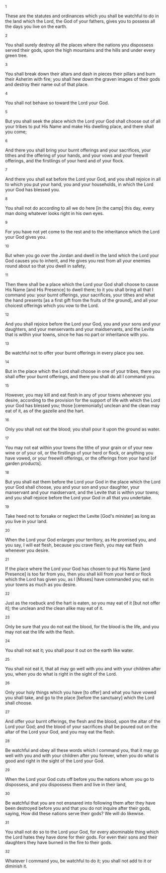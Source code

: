 <sup>1</sup> 

These are the statutes and ordinances which you shall be watchful to do in the land which the Lord, the God of your fathers, gives you to possess all the days you live on the earth. 

<sup>2</sup> 

You shall surely destroy all the places where the nations you dispossess served their gods, upon the high mountains and the hills and under every green tree. 

<sup>3</sup> 

You shall break down their altars and dash in pieces their pillars and burn their Asherim with fire; you shall hew down the graven images of their gods and destroy their name out of that place. 

<sup>4</sup> 

You shall not behave so toward the Lord your God. 

<sup>5</sup> 

But you shall seek the place which the Lord your God shall choose out of all your tribes to put His Name and make His dwelling place, and there shall you come; 

<sup>6</sup> 

And there you shall bring your burnt offerings and your sacrifices, your tithes and the offering of your hands, and your vows and your freewill offerings, and the firstlings of your herd and of your flock. 

<sup>7</sup> 

And there you shall eat before the Lord your God, and you shall rejoice in all to which you put your hand, you and your households, in which the Lord your God has blessed you. 

<sup>8</sup> 

You shall not do according to all we do here [in the camp] this day, every man doing whatever looks right in his own eyes. 

<sup>9</sup> 

For you have not yet come to the rest and to the inheritance which the Lord your God gives you. 

<sup>10</sup> 

But when you go over the Jordan and dwell in the land which the Lord your God causes you to inherit, and He gives you rest from all your enemies round about so that you dwell in safety, 

<sup>11</sup> 

Then there shall be a place which the Lord your God shall choose to cause His Name [and His Presence] to dwell there; to it you shall bring all that I command you: your burnt offerings, your sacrifices, your tithes and what the hand presents [as a first gift from the fruits of the ground], and all your choicest offerings which you vow to the Lord. 

<sup>12</sup> 

And you shall rejoice before the Lord your God, you and your sons and your daughters, and your menservants and your maidservants, and the Levite that is within your towns, since he has no part or inheritance with you. 

<sup>13</sup> 

Be watchful not to offer your burnt offerings in every place you see. 

<sup>14</sup> 

But in the place which the Lord shall choose in one of your tribes, there you shall offer your burnt offerings, and there you shall do all I command you. 

<sup>15</sup> 

However, you may kill and eat flesh in any of your towns whenever you desire, according to the provision for the support of life with which the Lord your God has blessed you; those [ceremonially] unclean and the clean may eat of it, as of the gazelle and the hart. 

<sup>16</sup> 

Only you shall not eat the blood; you shall pour it upon the ground as water. 

<sup>17</sup> 

You may not eat within your towns the tithe of your grain or of your new wine or of your oil, or the firstlings of your herd or flock, or anything you have vowed, or your freewill offerings, or the offerings from your hand [of garden products]. 

<sup>18</sup> 

But you shall eat them before the Lord your God in the place which the Lord your God shall choose, you and your son and your daughter, your manservant and your maidservant, and the Levite that is within your towns; and you shall rejoice before the Lord your God in all that you undertake. 

<sup>19</sup> 

Take heed not to forsake or neglect the Levite [God's minister] as long as you live in your land. 

<sup>20</sup> 

When the Lord your God enlarges your territory, as He promised you, and you say, I will eat flesh, because you crave flesh, you may eat flesh whenever you desire. 

<sup>21</sup> 

If the place where the Lord your God has chosen to put His Name [and Presence] is too far from you, then you shall kill from your herd or flock which the Lord has given you, as I [Moses] have commanded you; eat in your towns as much as you desire. 

<sup>22</sup> 

Just as the roebuck and the hart is eaten, so you may eat of it [but not offer it]; the unclean and the clean alike may eat of it. 

<sup>23</sup> 

Only be sure that you do not eat the blood, for the blood is the life, and you may not eat the life with the flesh. 

<sup>24</sup> 

You shall not eat it; you shall pour it out on the earth like water. 

<sup>25</sup> 

You shall not eat it, that all may go well with you and with your children after you, when you do what is right in the sight of the Lord. 

<sup>26</sup> 

Only your holy things which you have [to offer] and what you have vowed you shall take, and go to the place [before the sanctuary] which the Lord shall choose. 

<sup>27</sup> 

And offer your burnt offerings, the flesh and the blood, upon the altar of the Lord your God; and the blood of your sacrifices shall be poured out on the altar of the Lord your God, and you may eat the flesh. 

<sup>28</sup> 

Be watchful and obey all these words which I command you, that it may go well with you and with your children after you forever, when you do what is good and right in the sight of the Lord your God. 

<sup>29</sup> 

When the Lord your God cuts off before you the nations whom you go to dispossess, and you dispossess them and live in their land, 

<sup>30</sup> 

Be watchful that you are not ensnared into following them after they have been destroyed before you and that you do not inquire after their gods, saying, How did these nations serve their gods? We will do likewise. 

<sup>31</sup> 

You shall not do so to the Lord your God, for every abominable thing which the Lord hates they have done for their gods. For even their sons and their daughters they have burned in the fire to their gods. 

<sup>32</sup> 

Whatever I command you, be watchful to do it; you shall not add to it or diminish it.